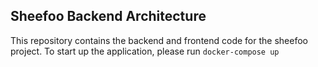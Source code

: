 ## Sheefoo Backend Architecture
This repository contains the backend and frontend code for the sheefoo project. To start up the application, please run `docker-compose up`